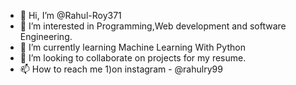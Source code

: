 - 👋 Hi, I’m @Rahul-Roy371
- 👀 I’m interested in Programming,Web development and software Engineering.
- 🌱 I’m currently learning Machine Learning With Python
- 💞️ I’m looking to collaborate on projects for my resume.
- 📫 How to reach me 1)on instagram - @rahulry99

<!---
Rahul-Roy371/Rahul-Roy371 is a ✨ special ✨ repository because its `README.md` (this file) appears on your GitHub profile.
You can click the Preview link to take a look at your changes.
--->
